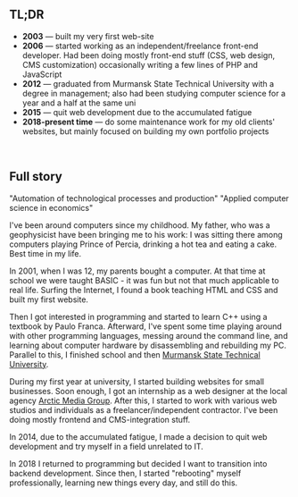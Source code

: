 ## TL;DR 
* **2003** — built my very first web-site
* **2006** — started working as an independent/freelance front-end developer. Had been doing mostly front-end stuff (CSS, web design, CMS customization) occasionally writing a few lines of PHP and JavaScript
* **2012** — graduated from Murmansk State Technical University with a degree in management; also had been studying computer science for a year and a half at the same uni
* **2015** — quit web development due to the accumulated fatigue 
* **2018-present time** — do some maintenance work for my old clients' websites, but mainly focused on building my own portfolio projects

<br>


## Full story

"Automation of technological processes and production"
"Applied computer science in economics"


I've been around computers since my childhood. My father, who was a geophysicist have been bringing me to his work: I was sitting there among computers playing Prince of Percia, drinking a hot tea and eating a cake. Best time in my life.

In 2001, when I was 12, my parents bought a computer. At that time at school we were taught BASIC - it was fun but not that much applicable to real life. Surfing the Internet, I found a book teaching HTML and CSS and built my first website. 

Then I got interested in programming and started to learn C++ using a textbook by Paulo Franca. Afterward, I've spent some time playing around with other programming languages, messing around the command line, and learning about computer hardware by disassembling and rebuilding my PC. Parallel to this, I finished school and then [Murmansk State Technical University](http://www.mstu.edu.ru/).

During my first year at university, I started building websites for small businesses. Soon enough, I got an internship as a web designer at the local agency [Arctic Media Group](http://arcticmedia.ru/). After this, I started to work with various web studios and individuals as a freelancer/independent contractor. I've been doing mostly frontend and CMS-integration stuff.

In 2014, due to the accumulated fatigue, I made a decision to quit web development and try myself in a field unrelated to IT.

In 2018 I returned to programming but decided I want to transition into backend development. Since then, I started "rebooting" myself professionally, learning new things every day, and still do this.
